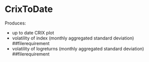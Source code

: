 # CrixToDate
Produces:
- up to date CRIX plot
- volatility of index (monthly aggregated standard deviation) ##filerequirement
- volatility of logreturns (monthly aggregated standard deviation) ##filerequirement
